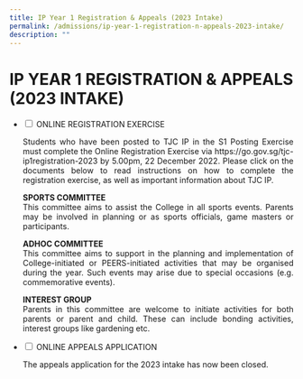 ```yaml
---
title: IP Year 1 Registration & Appeals (2023 Intake)
permalink: /admissions/ip-year-1-registration-n-appeals-2023-intake/
description: ""
---
```

# IP YEAR 1 REGISTRATION & APPEALS (2023 INTAKE)

<ul class="jekyllcodex_accordion">
  <li>
    <input type="checkbox" id="accordion1">
    <label for="accordion1">ONLINE REGISTRATION EXERCISE</label>
    <div>
			<p style="text-align: justify;">Students who have been posted to TJC IP in the S1 Posting Exercise must complete the Online Registration Exercise via https://go.gov.sg/tjc-ip1registration-2023 by 5.00pm, 22 December 2022. Please click on the documents below to read instructions on how to complete the registration exercise, as well as important information about TJC IP.</p>
			<p style="text-align: justify;"><b>SPORTS COMMITTEE</b><br>This committee aims to assist the College in all sports events. Parents may be involved in planning or as sports officials, game masters or participants.</p>
			<p style="text-align: justify;"><b>ADHOC COMMITTEE</b><br>This committee aims to support in the planning and implementation of College-initiated or PEERS-initiated activities that may be organised during the year. Such events may arise due to special occasions (e.g. commemorative events).</p>
			<p style="text-align: justify;"><b>INTEREST GROUP</b><br>Parents in this committee are welcome to initiate activities for both parents or parent and child. These can include bonding activities, interest groups like gardening etc.</p>
    </div>
	</li> 
  <li>
    <input type="checkbox" id="accordion2">
    <label for="accordion2">ONLINE APPEALS APPLICATION</label>
    <div>
			<p style="text-align: justify;">The appeals application for the 2023 intake has now been closed. </p>
    </div>
	</li> 
	</ul>